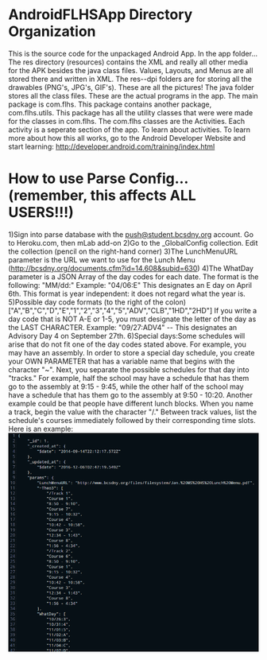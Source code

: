 AndroidFLHSApp Directory Organization
==============
This is the source code for the unpackaged Android App.
In the app folder...
The res directory (resources) contains the XML and really all other media for the APK besides the java class files.
Values, Layouts, and Menus are all stored there and written in XML.
The res--dpi folders are for storing all the drawables (PNG's, JPG's, GIF's). These are all the pictures!
The java folder stores all the class files. These are the actual programs in the app. 
The main package is com.flhs. This package contains another package, com.flhs.utils. This package has all the utility classes
that were were made for the classes in com.flhs.
The com.flhs classes are the Activities. Each activity is a seperate section of the app. To learn about activities.
To learn more about how this all works, go to the Android Developer Website and start learning: http://developer.android.com/training/index.html

How to use Parse Config... (remember, this affects ALL USERS!!!)
================================================
1)Sign into parse database with the push@student.bcsdny.org account.
  Go to Heroku.com, then mLab add-on
2)Go to the \_GlobalConfig collection. Edit the collection (pencil on the right-hand corner)
3)The LunchMenuURL parameter is the URL we want to use for the Lunch Menu (http://bcsdny.org/documents.cfm?id=14.608&subid=630)
4)The WhatDay parameter is a JSON Array of the day codes for each date. The format is the following: "MM/dd:<daycode>" Example: "04/06:E" This designates an E day on April 6th. This format is year independent: it does not regard what the year is.
5)Possible day code formats (to the right of the colon)
["A","B","C","D","E","1","2","3","4","5","ADV","CLB","1HD","2HD"]
If you write a day code that is NOT A-E or 1-5, you must designate the letter of the day as the LAST CHARACTER.
Example: "09/27:ADV4" -- This designates an Advisory Day 4 on September 27th.
6)Special days:Some schedules will arise that do not fit one of the day codes stated above. For example, you may have an assembly. In order to store a special day schedule, you create your OWN PARAMETER that has a variable name that begins with the character "~". Next, you separate the possible schedules for that day into "tracks." For example, half the school may have a schedule that has them go to the assembly at 9:15 - 9:45, while the other half of the school may have a schedule that has them go to the assembly at 9:50 - 10:20. Another example could be that people have different lunch blocks. When you name a track, begin the value with the character "/." Between track values, list the schedule's courses immediately followed by their corresponding time slots. Here is an example: 
![Screenshot should be here.](https://github.com/DrewGregory/AndroidFLHSApp/blob/master/mLabParseConfig.PNG?raw=true)
